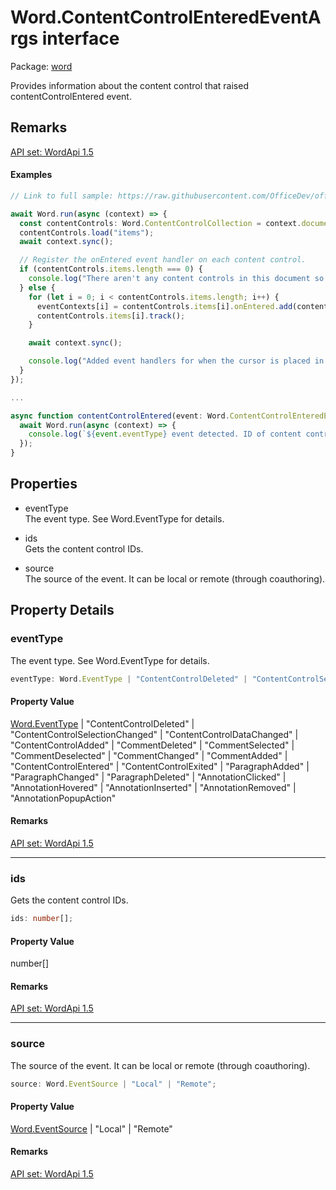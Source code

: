 # Word.ContentControlEnteredEventArgs interface

Package: [word](/en-us/javascript/api/word)

Provides information about the content control that raised contentControlEntered event.

## Remarks

[ API set: WordApi 1.5 ](/en-us/javascript/api/requirement-sets/word/word-api-requirement-sets)

#### Examples

```TypeScript
// Link to full sample: https://raw.githubusercontent.com/OfficeDev/office-js-snippets/prod/samples/word/10-content-controls/content-control-onentered-event.yaml

await Word.run(async (context) => {
  const contentControls: Word.ContentControlCollection = context.document.contentControls;
  contentControls.load("items");
  await context.sync();

  // Register the onEntered event handler on each content control.
  if (contentControls.items.length === 0) {
    console.log("There aren't any content controls in this document so can't register event handlers.");
  } else {
    for (let i = 0; i < contentControls.items.length; i++) {
      eventContexts[i] = contentControls.items[i].onEntered.add(contentControlEntered);
      contentControls.items[i].track();
    }

    await context.sync();

    console.log("Added event handlers for when the cursor is placed in content controls.");
  }
});

...

async function contentControlEntered(event: Word.ContentControlEnteredEventArgs) {
  await Word.run(async (context) => {
    console.log(`${event.eventType} event detected. ID of content control that was entered: ${event.ids[0]}`);
  });
}
```

## Properties

- eventType  
  The event type. See Word.EventType for details.

- ids  
  Gets the content control IDs.

- source  
  The source of the event. It can be local or remote (through coauthoring).

## Property Details

### eventType

The event type. See Word.EventType for details.

```typescript
eventType: Word.EventType | "ContentControlDeleted" | "ContentControlSelectionChanged" | "ContentControlDataChanged" | "ContentControlAdded" | "CommentDeleted" | "CommentSelected" | "CommentDeselected" | "CommentChanged" | "CommentAdded" | "ContentControlEntered" | "ContentControlExited" | "ParagraphAdded" | "ParagraphChanged" | "ParagraphDeleted" | "AnnotationClicked" | "AnnotationHovered" | "AnnotationInserted" | "AnnotationRemoved" | "AnnotationPopupAction";
```

#### Property Value

[Word.EventType](/en-us/javascript/api/word/word.eventtype) | "ContentControlDeleted" | "ContentControlSelectionChanged" | "ContentControlDataChanged" | "ContentControlAdded" | "CommentDeleted" | "CommentSelected" | "CommentDeselected" | "CommentChanged" | "CommentAdded" | "ContentControlEntered" | "ContentControlExited" | "ParagraphAdded" | "ParagraphChanged" | "ParagraphDeleted" | "AnnotationClicked" | "AnnotationHovered" | "AnnotationInserted" | "AnnotationRemoved" | "AnnotationPopupAction"

#### Remarks

[ API set: WordApi 1.5 ](/en-us/javascript/api/requirement-sets/word/word-api-requirement-sets)

---

### ids

Gets the content control IDs.

```typescript
ids: number[];
```

#### Property Value

number[]

#### Remarks

[ API set: WordApi 1.5 ](/en-us/javascript/api/requirement-sets/word/word-api-requirement-sets)

---

### source

The source of the event. It can be local or remote (through coauthoring).

```typescript
source: Word.EventSource | "Local" | "Remote";
```

#### Property Value

[Word.EventSource](/en-us/javascript/api/word/word.eventsource) | "Local" | "Remote"

#### Remarks

[ API set: WordApi 1.5 ](/en-us/javascript/api/requirement-sets/word/word-api-requirement-sets)
